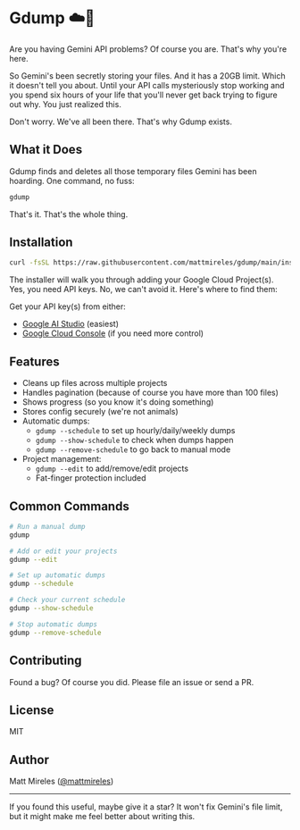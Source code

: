 # Gdump ☁️💩

Are you having Gemini API problems? Of course you are. That's why you're here.

So Gemini's been secretly storing your files. And it has a 20GB limit. Which it doesn't tell you about. Until your API calls mysteriously stop working and you spend six hours of your life that you'll never get back trying to figure out why. You just realized this. 

Don't worry. We've all been there. That's why Gdump exists.

## What it Does

Gdump finds and deletes all those temporary files Gemini has been hoarding. One command, no fuss:

```bash
gdump
```

That's it. That's the whole thing.

## Installation

```bash
curl -fsSL https://raw.githubusercontent.com/mattmireles/gdump/main/install_gdump.sh | bash
```

The installer will walk you through adding your Google Cloud Project(s). Yes, you need API keys. No, we can't avoid it. Here's where to find them:

Get your API key(s) from either:

- [Google AI Studio](https://makersuite.google.com/app/apikey) (easiest)
- [Google Cloud Console](https://console.cloud.google.com) (if you need more control)

## Features

- Cleans up files across multiple projects
- Handles pagination (because of course you have more than 100 files)
- Shows progress (so you know it's doing something)
- Stores config securely (we're not animals)
- Automatic dumps:
  - `gdump --schedule` to set up hourly/daily/weekly dumps
  - `gdump --show-schedule` to check when dumps happen
  - `gdump --remove-schedule` to go back to manual mode
- Project management:
  - `gdump --edit` to add/remove/edit projects
  - Fat-finger protection included

## Common Commands

```bash
# Run a manual dump
gdump

# Add or edit your projects
gdump --edit

# Set up automatic dumps
gdump --schedule

# Check your current schedule
gdump --show-schedule

# Stop automatic dumps
gdump --remove-schedule
```

## Contributing

Found a bug? Of course you did. Please file an issue or send a PR.

## License

MIT

## Author

Matt Mireles ([@mattmireles](https://twitter.com/mattmireles))

---

If you found this useful, maybe give it a star? It won't fix Gemini's file limit, but it might make me feel better about writing this.
